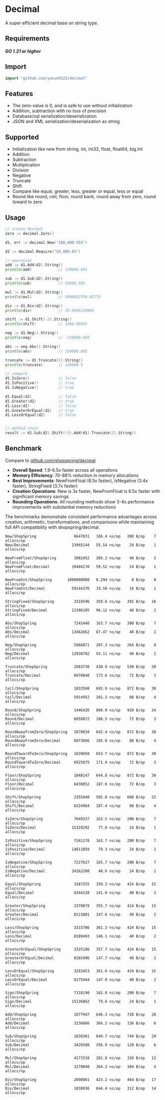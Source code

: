 # Decimal

A super efficient decimal base on string type.

## Requirements

#### _GO 1.21 or higher_

## Import

```go
import "github.com/yanun0323/decimal"
```

## Features

- The zero-value is 0, and is safe to use without initialization
- Addition, subtraction with no loss of precision
- Database/sql serialization/deserialization
- JSON and XML serialization/deserialization as string

## Supported

- Initialization like new from string, int, int32, float, float64, big.Int
- Addition
- Subtraction
- Multiplication
- Division
- Negative
- Truncate
- Shift
- Compare like equal, greater, less, greater or equal, less or equal
- Round like round, ceil, floor, round bank, round away from zero, round toward to zero

## Usage

```go
// create decimal
zero := decimal.Zero()

d1, err := decimal.New("100,000.555")

d2 := decimal.Require("50_000.05")

// operation
add := d1.Add(d2).String()
println(add)            // 150000.605

sub := d1.Sub(d2).String()
println(sub)            // 50000.505

mul := d1.Mul(d2).String()
println(mul)            // 5000032750.02775

div := d1.Div(d2).String()
println(div)            // 19.9999110009

shift := d1.Shift(-2).String()
println(shift)          // 1000.00555

neg := d1.Neg().String()
println(neg)            // -150000.605

abs := neg.Abs().String()
println(abs)            // 150000.605

truncate := d1.Truncate(1).String()
println(truncate)       // 100000.5

// compare
d1.IsZero()             // false
d1.IsPositive()         // true
d1.IsNegative()         // true

d1.Equal(d2)            // false
d1.Greater(d2)          // true
d1.Less(d2)             // false
d1.GreaterOrEqual(d2)   // true
d1.LessOrEqual(d2)      // false


// method chain
result := d1.Sub(d2).Shift(-5).Add(d1).Truncate(3).String()
```

## Benchmark

Compare to [github.com/shopspring/decimal](https://github.com/shopspring/decimal)

- **Overall Speed**: 1.9-6.5x faster across all operations
- **Memory Efficiency**: 70-88% reduction in memory allocations
- **Best Improvements**: NewFromFloat (6.5x faster), IsNegative (3.4x faster), StringFixed (3.7x faster)
- **Creation Operations**: New is 3x faster, NewFromFloat is 6.5x faster with significant memory savings
- **Rounding Operations**: All rounding methods show 3-4x performance improvements with substantial memory reductions

The benchmarks demonstrate consistent performance advantages across creation, arithmetic, transformations, and comparisons while maintaining full API compatibility with shopspring/decimal.

```
New/ShopSpring                 6647031   166.4 ns/op   200 B/op    7 allocs/op
New/Decimal                   23945144   55.54 ns/op    24 B/op    1 allocs/op

NewFromFloat/ShopSpring        3082452   385.2 ns/op    40 B/op    2 allocs/op
NewFromFloat/Decimal          19404170   59.52 ns/op    24 B/op    1 allocs/op

NewFromInt/ShopSpring       1000000000   0.294 ns/op     0 B/op    0 allocs/op
NewFromInt/Decimal            59144376   19.50 ns/op    16 B/op    1 allocs/op

StringFixed/ShopSpring         3318596   359.6 ns/op   392 B/op   16 allocs/op
StringFixed/Decimal           12386185   96.12 ns/op    40 B/op    2 allocs/op

Abs/ShopSpring                 7241440   163.7 ns/op   200 B/op    7 allocs/op
Abs/Decimal                   13462662   87.47 ns/op    48 B/op    2 allocs/op

Neg/ShopSpring                 5966871   207.3 ns/op   264 B/op    9 allocs/op
Neg/Decimal                   12938702   93.11 ns/op    48 B/op    2 allocs/op

Truncate/ShopSpring            2883730   438.9 ns/op   530 B/op   20 allocs/op
Truncate/Decimal               6978840   173.6 ns/op    72 B/op    3 allocs/op

Ceil/ShopSpring                1833598   693.9 ns/op   872 B/op   30 allocs/op
Ceil/Decimal                   5914952   201.3 ns/op    88 B/op    4 allocs/op

Round/ShopSpring               1446426   860.9 ns/op   920 B/op   34 allocs/op
Round/Decimal                  6058872   188.5 ns/op    72 B/op    3 allocs/op

RoundAwayFromZero/ShopSpring   1870034   642.4 ns/op   872 B/op   30 allocs/op
RoundAwayFromZero/Decimal      6073666   195.0 ns/op    88 B/op    4 allocs/op

RoundTowardToZero/ShopSpring   1839658   653.7 ns/op   872 B/op   30 allocs/op
RoundTowardToZero/Decimal      6925075   171.9 ns/op    72 B/op    3 allocs/op

Floor/ShopSpring               1848147   644.8 ns/op   872 B/op   30 allocs/op
Floor/Decimal                  6430852   187.6 ns/op    72 B/op    3 allocs/op

Shift/ShopSpring               2355440   502.0 ns/op   608 B/op   22 allocs/op
Shift/Decimal                  6324964   187.4 ns/op    88 B/op    4 allocs/op

IsZero/ShopSpring              7049337   163.5 ns/op   200 B/op    7 allocs/op
IsZero/Decimal                15329292    77.6 ns/op    24 B/op    1 allocs/op

IsPositive/ShopSpring          7241178   163.7 ns/op   200 B/op    7 allocs/op
IsPositive/Decimal            14811858    79.3 ns/op    24 B/op    1 allocs/op

IsNegative/ShopSpring          7227627   165.7 ns/op   200 B/op    7 allocs/op
IsNegative/Decimal            24162208    48.6 ns/op    24 B/op    1 allocs/op

Equal/ShopSpring               3187255   359.3 ns/op   424 B/op   15 allocs/op
Equal/Decimal                  8344328   141.0 ns/op    40 B/op    2 allocs/op

Greater/ShopSpring             3378079   355.7 ns/op   424 B/op   15 allocs/op
Greater/Decimal                8121801   147.6 ns/op    40 B/op    2 allocs/op

Less/ShopSpring                3315786   361.3 ns/op   424 B/op   15 allocs/op
Less/Decimal                   8109493   146.1 ns/op    40 B/op    2 allocs/op

GreaterOrEqual/ShopSpring      3325186   357.7 ns/op   424 B/op   15 allocs/op
GreaterOrEqual/Decimal         8165496   147.7 ns/op    40 B/op    2 allocs/op

LessOrEqual/ShopSpring         3283453   361.6 ns/op   424 B/op   15 allocs/op
LessOrEqual/Decimal            8175444   147.0 ns/op    40 B/op    2 allocs/op

Sign/ShopSpring                7318190   162.8 ns/op   200 B/op    7 allocs/op
Sign/Decimal                  15136862    79.6 ns/op    24 B/op    1 allocs/op

Add/ShopSpring                 1877947   646.3 ns/op   728 B/op   28 allocs/op
Add/Decimal                    3236866   366.2 ns/op   136 B/op    6 allocs/op

Sub/ShopSpring                 1838361   649.7 ns/op   744 B/op   29 allocs/op
Sub/Decimal                    3426580   356.9 ns/op   120 B/op    6 allocs/op

Mul/ShopSpring                 4171518   281.8 ns/op   320 B/op   12 allocs/op
Mul/Decimal                    3270048   364.3 ns/op   104 B/op    4 allocs/op

Div/ShopSpring                 2890861   423.2 ns/op   464 B/op   17 allocs/op
Div/Decimal                    1838936   644.4 ns/op   312 B/op   14 allocs/op
```
